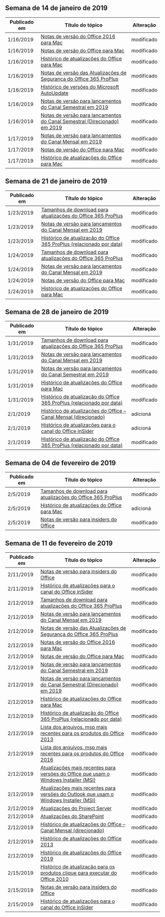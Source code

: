 <!-- This file is generated automatically each week. Changes made to this file will be overwritten.-->




## <a name="week-of-january-14-2019"></a>Semana de 14 de janeiro de 2019


| Publicado em |Título do tópico | Alteração |
|------|------------|--------|
| 1/16/2019 | [Notas de versão do Office 2016 para Mac](/OfficeUpdates/release-notes-office-2016-mac) | modificado |
| 1/16/2019 | [Notas de versão do Office para Mac](/OfficeUpdates/release-notes-office-for-mac) | modificado |
| 1/16/2019 | [Histórico de atualizações do Office para Mac](/OfficeUpdates/update-history-office-for-mac) | modificado |
| 1/16/2019 | [Notas de versão das Atualizações de Segurança do Office 365 ProPlus](/OfficeUpdates/office365-proplus-security-updates) | modificado |
| 1/16/2019 | [Histórico de versões do Microsoft AutoUpdate](/OfficeUpdates/release-history-microsoft-autoupdate) | modificado |
| 1/16/2019 | [Notas de versão para lançamentos do Canal Semestral em 2019](/OfficeUpdates/semi-annual-channel-2019) | modificado |
| 1/16/2019 | [Notas de versão para lançamentos do Canal Semestral (Direcionado) em 2019](/OfficeUpdates/semi-annual-channel-targeted-2019) | modificado |
| 1/17/2019 | [Notas de versão para lançamentos do Canal Mensal em 2019](/OfficeUpdates/monthly-channel-2019) | modificado |
| 1/17/2019 | [Notas de versão do Office para Mac](/OfficeUpdates/release-notes-office-for-mac) | modificado |
| 1/17/2019 | [Histórico de atualizações do Office para Mac](/OfficeUpdates/update-history-office-for-mac) | modificado |


## <a name="week-of-january-21-2019"></a>Semana de 21 de janeiro de 2019


| Publicado em |Título do tópico | Alteração |
|------|------------|--------|
| 1/23/2019 | [Tamanhos de download para atualizações do Office 365 ProPlus](/OfficeUpdates/download-sizes-office365-proplus-updates) | modificado |
| 1/23/2019 | [Notas de versão para lançamentos do Canal Mensal em 2019](/OfficeUpdates/monthly-channel-2019) | modificado |
| 1/23/2019 | [Histórico de atualização do Office 365 ProPlus (relacionado por data)](/OfficeUpdates/update-history-office365-proplus-by-date) | modificado |
| 1/24/2019 | [Tamanhos de download para atualizações do Office 365 ProPlus](/OfficeUpdates/download-sizes-office365-proplus-updates) | modificado |
| 1/24/2019 | [Notas de versão para lançamentos do Canal Mensal em 2019](/OfficeUpdates/monthly-channel-2019) | modificado |
| 1/24/2019 | [Notas de versão do Office para Mac](/OfficeUpdates/release-notes-office-for-mac) | modificado |
| 1/24/2019 | [Histórico de atualizações do Office para Mac](/OfficeUpdates/update-history-office-for-mac) | modificado |


## <a name="week-of-january-28-2019"></a>Semana de 28 de janeiro de 2019


| Publicado em |Título do tópico | Alteração |
|------|------------|--------|
| 1/31/2019 | [Tamanhos de download para atualizações do Office 365 ProPlus](/OfficeUpdates/download-sizes-office365-proplus-updates) | modificado |
| 1/31/2019 | [Notas de versão para lançamentos do Canal Mensal em 2019](/OfficeUpdates/monthly-channel-2019) | modificado |
| 1/31/2019 | [Notas de versão para lançamentos do Canal Semestral em 2019](/OfficeUpdates/semi-annual-channel-2019) | modificado |
| 1/31/2019 | [Histórico de atualizações do Office para Mac](/OfficeUpdates/update-history-office-for-mac) | modificado |
| 1/31/2019 | [Histórico de atualização do Office 365 ProPlus (relacionado por data)](/OfficeUpdates/update-history-office365-proplus-by-date) | modificado |
| 2/1/2019 | [Histórico de atualizações do Office – Canal Mensal (direcionado)](/OfficeUpdates/update-history-monthly-channel-targeted) | adicioná |
| 2/1/2019 | [Histórico de atualizações para o canal do Office inSider](/OfficeUpdates/update-history-office-insider) | adicioná |
| 2/1/2019 | [Histórico de atualização do Office 365 ProPlus (relacionado por data)](/OfficeUpdates/update-history-office365-proplus-by-date) | modificado |


## <a name="week-of-february-04-2019"></a>Semana de 04 de fevereiro de 2019


| Publicado em |Título do tópico | Alteração |
|------|------------|--------|
| 2/5/2019 | [Tamanhos de download para atualizações do Office 365 ProPlus](/OfficeUpdates/download-sizes-office365-proplus-updates) | modificado |
| 2/5/2019 | [Histórico de atualizações do Office para Mac](/OfficeUpdates/release-notes-office-insider) | adicioná |
| 2/5/2019 | [Notas de versão para insiders do Office](/OfficeUpdates/release-notes-office-insider) | modificado |


## <a name="week-of-february-11-2019"></a>Semana de 11 de fevereiro de 2019


| Publicado em |Título do tópico | Alteração |
|------|------------|--------|
| 2/11/2019 | [Notas de versão para insiders do Office](/OfficeUpdates/release-notes-office-insider) | modificado |
| 2/11/2019 | [Histórico de atualizações para o canal do Office inSider](/OfficeUpdates/update-history-office-insider) | modificado |
| 2/12/2019 | [Tamanhos de download para atualizações do Office 365 ProPlus](/OfficeUpdates/download-sizes-office365-proplus-updates) | modificado |
| 2/12/2019 | [Notas de versão para lançamentos do Canal Mensal em 2019](/OfficeUpdates/monthly-channel-2019) | modificado |
| 2/12/2019 | [Notas de versão das Atualizações de Segurança do Office 365 ProPlus](/OfficeUpdates/office365-proplus-security-updates) | modificado |
| 2/12/2019 | [Notas de versão do Office 2016 para Mac](/OfficeUpdates/release-notes-office-2016-mac) | modificado |
| 2/12/2019 | [Notas de versão do Office para Mac](/OfficeUpdates/release-notes-office-for-mac) | modificado |
| 2/12/2019 | [Notas de versão para lançamentos do Canal Semestral em 2019](/OfficeUpdates/semi-annual-channel-2019) | modificado |
| 2/12/2019 | [Notas de versão para lançamentos do Canal Semestral (Direcionado) em 2019](/OfficeUpdates/semi-annual-channel-targeted-2019) | modificado |
| 2/12/2019 | [Histórico de atualizações do Office para Mac](/OfficeUpdates/update-history-office-for-mac) | modificado |
| 2/12/2019 | [Histórico de atualização do Office 365 ProPlus (relacionado por data)](/OfficeUpdates/update-history-office365-proplus-by-date) | modificado |
| 2/12/2019 | [Lista dos arquivos. msp mais recentes para os produtos do Office 2013](/OfficeUpdates/msp-files-office-2013) | modificado |
| 2/12/2019 | [Lista dos arquivos. msp mais recentes para os produtos do Office 2016](/OfficeUpdates/msp-files-office-2016) | modificado |
| 2/12/2019 | [Atualizações mais recentes para versões do Office que usam o Windows Installer (MSI)](/OfficeUpdates/office-updates-msi) | modificado |
| 2/12/2019 | [Atualizações mais recentes para versões do Outlook que usam o Windows Installer (MSI)](/OfficeUpdates/outlook-updates-msi) | modificado |
| 2/12/2019 | [Atualizações do Project Server](/OfficeUpdates/project-server-updates) | modificado |
| 2/12/2019 | [Atualizações do SharePoint](/OfficeUpdates/sharepoint-updates) | modificado |
| 2/12/2019 | [Histórico de atualizações do Office – Canal Mensal (direcionado)](/OfficeUpdates/update-history-monthly-channel-targeted) | modificado |
| 2/12/2019 | [Histórico de atualizações do Office 2013](/OfficeUpdates/update-history-office-2013) | modificado |
| 2/12/2019 | [Histórico de atualizações do Office 2019](/OfficeUpdates/update-history-office-2019) | modificado |
| 2/15/2019 | [Histórico de atualização para os produtos clique para executar do Office 2010](/OfficeUpdates/update-history-office-2010-click-to-run) | modificado |
| 2/15/2019 | [Notas de versão para insiders do Office](/OfficeUpdates/release-notes-office-insider) | modificado |
| 2/15/2019 | [Histórico de atualizações para o canal do Office inSider](/OfficeUpdates/update-history-office-insider) | modificado |
